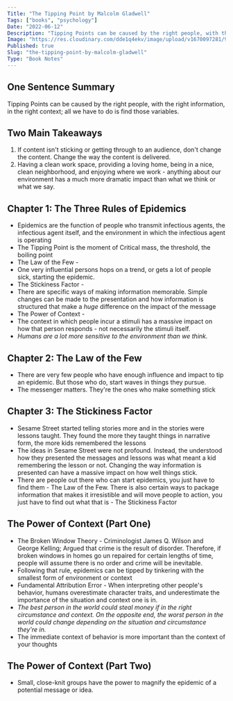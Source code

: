 ```yaml
---
Title: "The Tipping Point by Malcolm Gladwell"
Tags: ["books", "psychology"]
Date: "2022-06-12"
Description: "Tipping Points can be caused by the right people, with the right information, in the right context; all we have to do is find those variables."
Image: "https://res.cloudinary.com/dde1q4ekv/image/upload/v1670097281/9780316316965_ftrxms.webp"
Published: true
Slug: "the-tipping-point-by-malcolm-gladwell"
Type: "Book Notes"
---
```

One Sentence Summary
--------------------

Tipping Points can be caused by the right people, with the right information, in the right context; all we have to do is find those variables.

Two Main Takeaways
------------------

1.  If content isn't sticking or getting through to an audience, don't change the content. Change the way the content is delivered.
2.  Having a clean work space, providing a loving home, being in a nice, clean neighborhood, and enjoying where we work - anything about our environment has a much more dramatic impact than what we think or what we say.

Chapter 1: The Three Rules of Epidemics
---------------------------------------

-   Epidemics are the function of people who transmit infectious agents, the infectious agent itself, and the environment in which the infectious agent is operating
-   The Tipping Point is the moment of Critical mass, the threshold, the boiling point
-   The Law of the Few -
-   One very influential persons hops on a trend, or gets a lot of people sick, starting the epidemic.
-   The Stickiness Factor -
-   There are specific ways of making information memorable. Simple changes can be made to the presentation and how information is structured that make a *huge* difference on the impact of the message
-   The Power of Context -
-   The context in which people incur a stimuli has a massive impact on how that person responds - not necessarily the stimuli itself.
-   *Humans are a lot more sensitive to the environment than we think.*

Chapter 2: The Law of the Few
-----------------------------

-   There are very few people who have enough influence and impact to tip an epidemic. But those who do, start waves in things they pursue.
-   The messenger matters. They're the ones who make something stick

Chapter 3: The Stickiness Factor
--------------------------------

-   Sesame Street started telling stories more and in the stories were lessons taught. They found the more they taught things in narrative form, the more kids remembered the lessons
-   The ideas in Sesame Street were not profound. Instead, the understood how they presented the messages and lessons was what meant a kid remembering the lesson or not. Changing the way information is presented can have a massive impact on how well things stick.
-   There are people out there who can start epidemics, you just have to find them - The Law of the Few. There is also certain ways to package information that makes it irresistible and will move people to action, you just have to find out what that is - The Stickiness Factor

The Power of Context (Part One)
-------------------------------

-   The Broken Window Theory - Criminologist James Q. Wilson and George Kelling; Argued that crime is the result of disorder. Therefore, if broken windows in homes go un repaired for certain lengths of time, people will assume there is no order and crime will be inevitable.
-   Following that rule, epidemics can be tipped by tinkering with the smallest form of environment or context
-   Fundamental Attribution Error - When interpreting other people's behavior, humans overestimate character traits, and underestimate the importance of the situation and context one is in.
-   *The best person in the world could steal money if in the right circumstance and context. On the opposite end, the worst person in the world could change depending on the situation and circumstance they're in.*
-   The immediate context of behavior is more important than the context of your thoughts

The Power of Context (Part Two)
-------------------------------

-   Small, close-knit groups have the power to magnify the epidemic of a potential message or idea.
